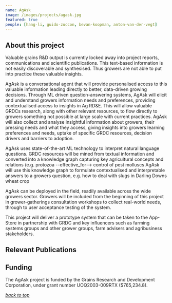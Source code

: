 ```yaml
---
name: AgAsk
image: /images/projects/agask.jpg
featured: true
people: [hang-li, guido-zuccon, bevan-koopman, anton-van-der-vegt]
---
```


## About this project

Valuable grains R&D output is currently locked away into project reports, communications and scientific publications. This text-based information is not easily discoverable and synthesised. Thus growers are not able to put into practice these valuable insights.

AgAsk is a conversational agent that will provide personalised access to this valuable information leading directly to better, data-driven growing decisions. Through ML driven question-answering systems, AgAsk will elicit and understand growers information needs and preferences, providing contextualised access to insights in Ag RD&E. This will allow valuable GRDCs research, along with other relevant resources, to flow directly to growers  something not possible at large scale with current practices. AgAsk will also collect and analyse insightful information about growers, their pressing needs and what they access, giving insights into growers learning preferences and needs, uptake of specific GRDC resources, decision drivers and barriers to adoption.

AgAsk uses state-of-the-art ML technology to interpret natural language questions. GRDC resources will be mined from textual information and converted into a knowledge graph capturing key agricultural concepts and relations (e.g. protozoa --effective_for--> control of pest molluscs AgAsk will use this knowledge graph to formulate contextualised and interpretable answers to a growers question, e.g. how to deal with slugs in Darling Downs wheat crop

AgAsk can be deployed in the field, readily available across the wide growers sector. Growers will be included from the beginning of this project in grower-gatherings  consultation workshops to collect real-world needs, through to user acceptance testing of the system.

This project will deliver a prototype system that can be taken to the App-Store in partnership with GRDC and key influencers such as farming systems groups and other grower groups, farm advisers and agribusiness stakeholders.

## Relevant Publications 

<!-- {% for category in site.data.projects.agask.categories %}

#### {{ category.name }}

{% for pubid in category.publications %}

<ul>
    {%- assign reference =  "/publications/" | append: pubid -%}
    {%- for publication in site.publications -%}
        {%- if publication.id == reference -%}
            <li>
            {%- assign i = 0 -%}
            {%- for involved in publication.authors -%}
                {%- assign found = false -%}
                {%- for person in site.people -%}
                    {%- assign path = person.id | split: "/" -%}
                    {%- assign id = path[2] -%}
                    {%- if id == involved -%}
                        <a href="{{ person.id }}">{{ person.name }}</a>
                        {%- assign found = true -%}
                    {%- endif -%}
                {%- endfor -%}
                {%- if found == false -%}
                    {{ involved }}
                {%- endif -%}
                {%- assign i = i | plus: 1 -%}
                {%- assign l = publication.authors | size -%}
                {% if i < l %} and {% endif %}
            {%-endfor -%}.
           {{ publication.year }}.
           <a href="{{ publication.id }}">{{ publication.title }}</a>.
           In <em>{{ publication.venue }}</em>.
           </li>
        {%- endif -%}
    {%- endfor -%}
</ul>

{% endfor %}
{% endfor %} -->

## Funding

The AgAsk project is funded by the Grains Research and Development Corporation, under grant number UOQ2003-009RTX ($765,234.8).

[_back to top_](#main)
